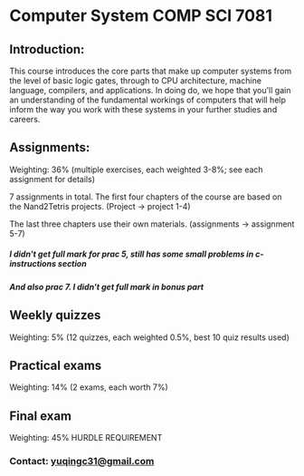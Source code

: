 # Computer System COMP SCI 7081

## Introduction:

This course introduces the core parts that make up computer systems from the level of basic logic gates, through to CPU architecture, machine language, compilers, and applications. In doing do, we hope that you'll gain an understanding of the fundamental workings of computers that will help inform the way you work with these systems in your further studies and careers.

## Assignments:
Weighting: 36% (multiple exercises, each weighted 3-8%; see each assignment for details)

7 assignments in total.
The first four chapters of the course are based on the Nand2Tetris projects. (Project -> project 1-4)

The last three chapters use their own materials. (assignments -> assignment 5-7)

##### I didn't get full mark for prac 5, still has some small problems in c-instructions section
##### And also prac 7. I didn't get full mark in bonus part

## Weekly quizzes

Weighting: 5% (12 quizzes, each weighted 0.5%, best 10 quiz results used)

## Practical exams

Weighting: 14% (2 exams, each worth 7%)

## Final exam

Weighting: 45% HURDLE REQUIREMENT

### Contact: yuqingc31@gmail.com
